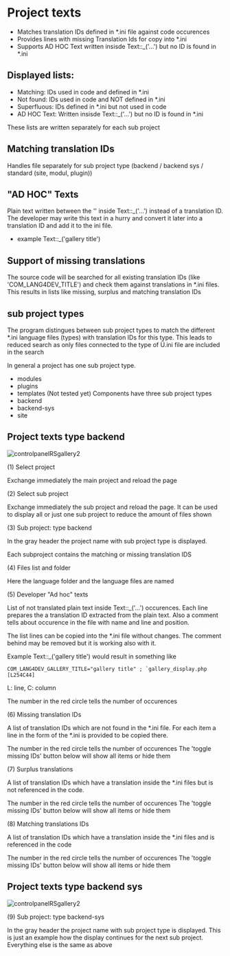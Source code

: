 # Project texts

* Matches translation IDs defined in *.ini file against code occurences
* Provides lines with missing Translation Ids for copy into *.ini
* Supports AD HOC Text written insisde Text::_('...') but no ID is found in *.ini

## Displayed lists:
* Matching:    IDs used in code and defined in *.ini
* Not found:   IDs used in code and NOT defined in *.ini
* Superfluous: IDs defined in *.ini but not used in code
* AD HOC Text: Written insisde Text::_('...') but no ID is found in *.ini

These lists are written separately for each sub project

## Matching translation IDs

Handles file separately for sub project type (backend / backend sys / standard (site, modul, plugin))

## "AD HOC" Texts
Plain text written between the '' inside Text::_('...') instead of a translation ID. The developer may write this text in a hurry and convert it later into a translation ID and add it to the ini file.

* example Text::_('gallery title')

## Support of missing translations

The source code will be searched for all existing translation IDs (like  'COM_LANG4DEV_TITLE') and check them against translations in *.ini files. This results in lists like missing, surplus and matching translation IDs

## sub project types 
The program distingues between sub project types to 
match the different *.ini language files (types) with 
translation IDs for this type. 
This leads to reduced search as only files connected
to the type of Ü.ini file are included in the search

In general a project has one sub project type.
* modules
* plugins
* templates (Not tested yet)
Components have three sub project types
* backend
* backend-sys
* site

## Project texts type backend 
![controlpanelRSgallery2](https://github.com/ThomasFinnern/J_LangMan4ExtDevProject/blob/main/Documentation/J!4x/projectTexts/ProjectTexts.backend.01.png?raw=true)

(1) Select project

Exchange immediately the main project and reload the page

(2) Select sub project

Exchange immediately the sub project and reload the page. It can be used to display all or just one sub project to reduce the amount of files shown

(3) Sub project: type backend

In the gray header the project name with sub project type is displayed.

Each subproject contains the matching or missing translation IDS

(4) Files list and folder

Here the language folder and the language files are named

(5) Developer "Ad hoc" texts

List of not translated plain text inside Text::_('...') occurences. Each line prepares the a translation ID extracted from the plain text. Also a comment tells about occurence in the file  with name and line and position.

The list lines can be copied into the *.ini file without changes. The comment behind may be removed but it is working also with it.

Example Text::_('gallery title') would result in something like 
```
COM_LANG4DEV_GALLERY_TITLE="gallery title" ; `gallery_display.php [L254C44]
```
L: line, C: column

The number in the red circle tells the number of occurences

(6) Missing translation IDs

A list of translation IDs which are not found in the *.ini file. For each item a line in the form of the *.ini is provided to be copied there.

The number in the red circle tells the number of occurences
The 'toggle missing IDs' button below will show all items or hide them

(7) Surplus translations

A list of translation IDs which have a translation inside the *.ini files but is not referenced in the code. 

The number in the red circle tells the number of occurences
The 'toggle missing IDs' button below will show all items or hide them

(8) Matching translations IDs

A list of translation IDs which have a translation inside the *.ini files and is referenced in the code

The number in the red circle tells the number of occurences
The 'toggle missing IDs' button below will show all items or hide them

## Project texts type backend sys
![controlpanelRSgallery2](https://github.com/ThomasFinnern/J_LangMan4ExtDevProject/blob/main/Documentation/J!4x/projectTexts/ProjectTexts.backend-sys.01.png?raw=true)

(9) Sub project: type backend-sys

In the gray header the project name with sub project type is displayed.
This is just an example how the display continues for the next sub project. Everything else is the same as above

